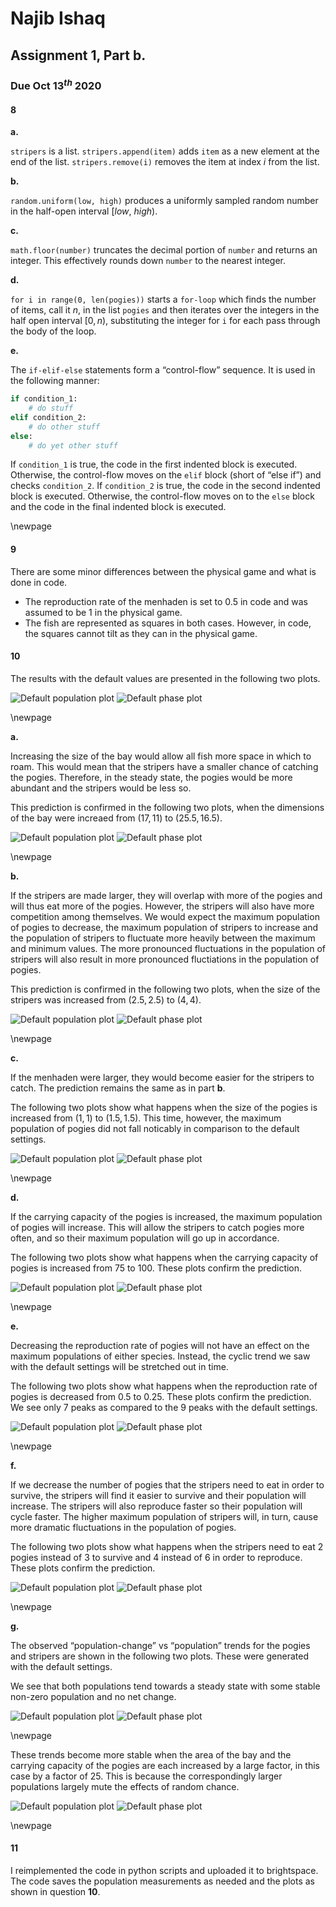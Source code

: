 # Najib Ishaq

## Assignment 1, Part b.

### Due Oct 13$^{th}$ 2020

#### 8

**a.**

```stripers``` is a list.
```stripers.append(item)``` adds ```item``` as a new element at the end of the list.
```stripers.remove(i)``` removes the item at index $i$ from the list.

**b.**

```random.uniform(low, high)``` produces a uniformly sampled random number in the half-open interval $[low, \ high)$.

**c.**

```math.floor(number)``` truncates the decimal portion of ```number``` and returns an integer.
This effectively rounds down ```number``` to the nearest integer.

**d.**

```for i in range(0, len(pogies))``` starts a ```for-loop``` which finds the number of items, call it $n$, in the list ```pogies``` and then iterates over the integers in the half open interval $[0, n)$, substituting the integer for ```i``` for each pass through the body of the loop.

**e.**

The ```if-elif-else``` statements form a “control-flow” sequence.
It is used in the following manner:
```python
if condition_1:
    # do stuff
elif condition_2:
    # do other stuff
else:
    # do yet other stuff
```
If ```condition_1``` is true, the code in the first indented block is executed.
Otherwise, the control-flow moves on the ```elif``` block (short of “else if”) and checks ```condition_2```.
If ```condition_2``` is true, the code in the second indented block is executed.
Otherwise, the control-flow moves on to the ```else``` block
and the code in the final indented block is executed.

\newpage


#### 9

There are some minor differences between the physical game and what is done in code.

* The reproduction rate of the menhaden is set to $0.5$ in code and was assumed to be $1$ in the physical game.
* The fish are represented as squares in both cases. However, in code, the squares cannot tilt as they can in the physical game.


#### 10

The results with the default values are presented in the following two plots.

![Default population plot](images/population-vs-time/plot::0.png)
![Default phase plot](images/phase-plots/plot::0.png)

\newpage

**a.**

Increasing the size of the bay would allow all fish more space in which to roam.
This would mean that the stripers have a smaller chance of catching the pogies.
Therefore, in the steady state, the pogies would be more abundant and the stripers would be less so.

This prediction is confirmed in the following two plots, when the dimensions of the bay were increaed from $(17, 11)$ to $(25.5, 16.5)$.

![Default population plot](images/population-vs-time/plot::1.png)
![Default phase plot](images/phase-plots/plot::1.png)

\newpage

**b.**

If the stripers are made larger, they will overlap with more of the pogies and will thus eat more of the pogies.
However, the stripers will also have more competition among themselves.
We would expect the maximum population of pogies to decrease, the maximum population of stripers to increase and the population of stripers to fluctuate more heavily between the maximum and minimum values.
The more pronounced fluctuations in the population of stripers will also result in more pronounced fluctiations in the population of pogies.

This prediction is confirmed in the following two plots, when the size of the stripers was increased from $(2.5, 2.5)$ to $(4, 4)$.

![Default population plot](images/population-vs-time/plot::2.png)
![Default phase plot](images/phase-plots/plot::2.png)

\newpage

**c.**

If the menhaden were larger, they would become easier for the stripers to catch.
The prediction remains the same as in part **b**.

The following two plots show what happens when the size of the pogies is increased from $(1, 1)$ to $(1.5, 1.5)$.
This time, however, the maximum population of pogies did not fall noticably in comparison to the default settings.

![Default population plot](images/population-vs-time/plot::3.png)
![Default phase plot](images/phase-plots/plot::3.png)

\newpage

**d.**

If the carrying capacity of the pogies is increased, the maximum population of pogies will increase.
This will allow the stripers to catch pogies more often, and so their maximum population will go up in accordance.

The following two plots show what happens when the carrying capacity of pogies is increased from $75$ to $100$.
These plots confirm the prediction.

![Default population plot](images/population-vs-time/plot::4.png)
![Default phase plot](images/phase-plots/plot::4.png)

\newpage

**e.**

Decreasing the reproduction rate of pogies will not have an effect on the maximum populations of either species.
Instead, the cyclic trend we saw with the default settings will be stretched out in time.

The following two plots show what happens when the reproduction rate of pogies is decreased from $0.5$ to $0.25$.
These plots confirm the prediction.
We see only $7$ peaks as compared to the $9$ peaks with the default settings.

![Default population plot](images/population-vs-time/plot::5.png)
![Default phase plot](images/phase-plots/plot::5.png)

\newpage

**f.**

If we decrease the number of pogies that the stripers need to eat in order to survive, the stripers will find it easier to survive and their population will increase.
The stripers will also reproduce faster so their population will cycle faster.
The higher maximum population of stripers will, in turn, cause more dramatic fluctuations in the population of pogies.

The following two plots show what happens when the stripers need to eat $2$ pogies instead of $3$ to survive and $4$ instead of $6$ in order to reproduce.
These plots confirm the prediction.

![Default population plot](images/population-vs-time/plot::6.png)
![Default phase plot](images/phase-plots/plot::6.png)

\newpage

**g.**

The observed “population-change” vs “population” trends for the pogies and stripers are shown in the following two plots.
These were generated with the default settings.

We see that both populations tend towards a steady state with some stable non-zero population and no net change.

![Default population plot](images/pogies-delta/plot::0.png)
![Default phase plot](images/stripers-delta/plot::0.png)

\newpage

These trends become more stable when the area of the bay and the carrying capacity of the pogies are each increased by a large factor, in this case by a factor of $25$.
This is because the correspondingly larger populations largely mute the effects of random chance.

![Default population plot](images/pogies-delta/plot::1.png)
![Default phase plot](images/stripers-delta/plot::1.png)

\newpage


#### 11

I reimplemented the code in python scripts and uploaded it to brightspace.
The code saves the population measurements as needed and the plots as shown in question **10**.

